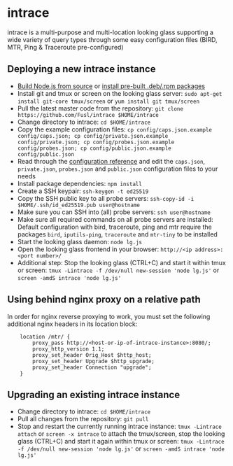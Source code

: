 # intrace

intrace is a multi-purpose and multi-location looking glass supporting a wide variety of query types through some easy configuration files (BIRD, MTR, Ping &amp; Traceroute pre-configured)

## Deploying a new intrace instance

- [Build Node.js from source](https://github.com/nodejs/node/blob/master/BUILDING.md) or [install pre-built .deb/.rpm packages](https://github.com/nodesource/distributions)
- Install git and tmux or screen on the looking glass server: `sudo apt-get install git-core tmux/screen` or `yum install git tmux/screen`
- Pull the latest master code from the repository: `git clone https://github.com/Fusl/intrace $HOME/intrace`
- Change directory to intrace: `cd $HOME/intrace`
- Copy the example configuration files: `cp config/caps.json.example config/caps.json; cp config/private.json.example config/private.json; cp config/probes.json.example config/probes.json; cp config/public.json.example config/public.json`
- Read through the [configuration reference](https://github.com/Fusl/intrace/wiki/intrace-API-and-config-reference#config-reference) and edit the `caps.json`, `private.json`, `probes.json` and `public.json` configuration files to your needs
- Install package dependencies: `npm install`
- Create a SSH keypair: `ssh-keygen -t ed25519`
- Copy the SSH public key to all probe servers: `ssh-copy-id -i $HOME/.ssh/id_ed25519.pub user@hostname`
- Make sure you can SSH into (all) probe servers: `ssh user@hostname`
- Make sure all required commands on all probe servers are installed: Default configuration with bird, traceroute, ping and mtr require the packages `bird`, `iputils-ping`, `traceroute` and `mtr-tiny` to be installed
- Start the looking glass daemon: `node lg.js`
- Open the looking glass frontend in your browser: `http://<ip address>:<port number>/`
- Additional step: Stop the looking glass (CTRL+C) and start it within tmux or screen: `tmux -Lintrace -f /dev/null new-session 'node lg.js'` or `screen -amdS intrace 'node lg.js'`

## Using behind nginx proxy on a relative path

In order for nginx reverse proxying to work, you must set the following additional nginx headers in its location block:

```
	location /mtr/ {
		proxy_pass http://<host-or-ip-of-intrace-instance>:8080/;
		proxy_http_version 1.1;
		proxy_set_header Orig_Host $http_host;
		proxy_set_header Upgrade $http_upgrade;
		proxy_set_header Connection "upgrade";
	}
```

## Upgrading an existing intrace instance

- Change directory to intrace: `cd $HOME/intrace`
- Pull all changes from the repository: `git pull`
- Stop and restart the currently running intrace instance: `tmux -Lintrace attach` or `screen -x intrace` to attach the tmux/screen, stop the looking glass (CTRL+C) and start it again within tmux or screen: `tmux -Lintrace -f /dev/null new-session 'node lg.js'` or `screen -amdS intrace 'node lg.js'`
